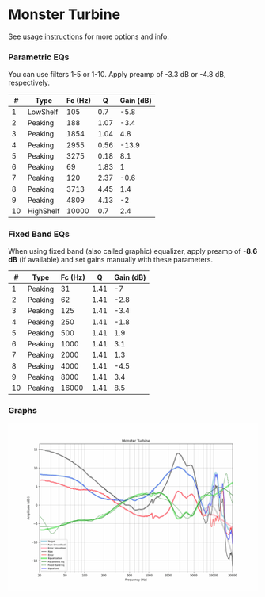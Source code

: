 # Monster Turbine
See [usage instructions](https://github.com/jaakkopasanen/AutoEq#usage) for more options and info.

### Parametric EQs
You can use filters 1-5 or 1-10. Apply preamp of -3.3 dB or -4.8 dB, respectively.

|   # | Type      |   Fc (Hz) |    Q |   Gain (dB) |
|-----|-----------|-----------|------|-------------|
|   1 | LowShelf  |       105 | 0.7  |        -5.8 |
|   2 | Peaking   |       188 | 1.07 |        -3.4 |
|   3 | Peaking   |      1854 | 1.04 |         4.8 |
|   4 | Peaking   |      2955 | 0.56 |       -13.9 |
|   5 | Peaking   |      3275 | 0.18 |         8.1 |
|   6 | Peaking   |        69 | 1.83 |         1   |
|   7 | Peaking   |       120 | 2.37 |        -0.6 |
|   8 | Peaking   |      3713 | 4.45 |         1.4 |
|   9 | Peaking   |      4809 | 4.13 |        -2   |
|  10 | HighShelf |     10000 | 0.7  |         2.4 |

### Fixed Band EQs
When using fixed band (also called graphic) equalizer, apply preamp of **-8.6 dB** (if available) and set gains manually with these parameters.

|   # | Type    |   Fc (Hz) |    Q |   Gain (dB) |
|-----|---------|-----------|------|-------------|
|   1 | Peaking |        31 | 1.41 |        -7   |
|   2 | Peaking |        62 | 1.41 |        -2.8 |
|   3 | Peaking |       125 | 1.41 |        -3.4 |
|   4 | Peaking |       250 | 1.41 |        -1.8 |
|   5 | Peaking |       500 | 1.41 |         1.9 |
|   6 | Peaking |      1000 | 1.41 |         3.1 |
|   7 | Peaking |      2000 | 1.41 |         1.3 |
|   8 | Peaking |      4000 | 1.41 |        -4.5 |
|   9 | Peaking |      8000 | 1.41 |         3.4 |
|  10 | Peaking |     16000 | 1.41 |         8.5 |

### Graphs
![](./Monster%20Turbine.png)
